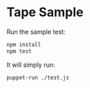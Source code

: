 # Tape Sample

Run the sample test:

```sh
npm install
npm test
```

It will simply run:

```sh
puppet-run ./test.js
```

